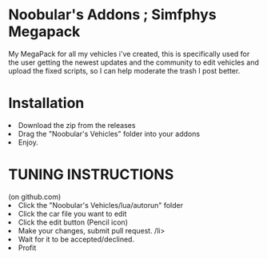 # Noobular's Addons ; Simfphys Megapack
My MegaPack for all my vehicles i've created, this is specifically used for the user getting the newest updates and the community to edit vehicles and upload the fixed scripts, so I can help moderate the trash I post better.

# Installation
<li> Download the zip from the releases
<li> Drag the "Noobular's Vehicles" folder into your addons
<li> Enjoy.

<h1> TUNING INSTRUCTIONS </h1>
(on github.com)

<li> Click the "Noobular's Vehicles/lua/autorun" folder </li>
<li> Click the car file you want to edit </l> 
<li> Click the edit button (Pencil icon) </l> 
<li> Make your changes, submit pull request. /li>
<li> Wait for it to be accepted/declined. </li> 
<li> Profit </li>  
